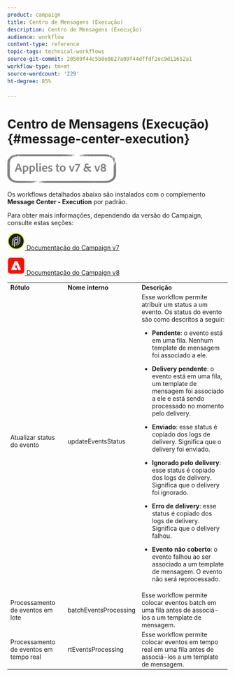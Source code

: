 ```yaml
---
product: campaign
title: Centro de Mensagens (Execução)
description: Centro de Mensagens (Execução)
audience: workflow
content-type: reference
topic-tags: technical-workflows
source-git-commit: 20509f44c5b8e0827a09f44dffdf2ec9d11652a1
workflow-type: tm+mt
source-wordcount: '229'
ht-degree: 85%

---
```



# Centro de Mensagens (Execução){#message-center-execution}

![](../../assets/common.svg)

Os workflows detalhados abaixo são instalados com o complemento **Message Center - Execution** por padrão.

Para obter mais informações, dependendo da versão do Campaign, consulte estas seções:

![](assets/do-not-localize/v7.jpeg)[  Documentação do Campaign v7](../../message-center/using/about-transactional-messaging.md)

![](assets/do-not-localize/v8.png)[  Documentação do Campaign v8](https://experienceleague.adobe.com/docs/campaign/campaign-v8/send/transactional.html)

<table> 
 <tbody> 
  <tr> 
   <td> <strong>Rótulo</strong><br /> </td> 
   <td> <strong>Nome interno</strong><br /> </td> 
   <td> <strong>Descrição</strong><br /> </td> 
  </tr> 
  <tr> 
   <td> <span class="uicontrol">Atualizar status do evento</span> <br /> </td> 
   <td> <span class="uicontrol">updateEventsStatus</span> <br /> </td> 
   <td> Esse workflow permite atribuir um status a um evento. Os status do evento são como descritos a seguir:<br /> 
    <ul> 
     <li> <p><strong>Pendente</strong>: o evento está em uma fila. Nenhum template de mensagem foi associado a ele.</p> </li> 
     <li> <p><strong>Delivery pendente</strong>: o evento está em uma fila, um template de mensagem foi associado a ele e está sendo processado no momento pelo delivery.</p> </li> 
     <li> <p><strong>Enviado</strong>: esse status é copiado dos logs de delivery. Significa que o delivery foi enviado.</p> </li> 
     <li> <p><strong>Ignorado pelo delivery</strong>: esse status é copiado dos logs de delivery. Significa que o delivery foi ignorado.</p> </li> 
     <li> <p><strong>Erro de delivery</strong>: esse status é copiado dos logs de delivery. Significa que o delivery falhou.</p> </li> 
     <li> <p><strong>Evento não coberto</strong>: o evento falhou ao ser associado a um template de mensagem. O evento não será reprocessado.</p> </li> 
    </ul> </td> 
  </tr> 
  <tr> 
   <td> <span class="uicontrol">Processamento de eventos em lote</span> <br /> </td> 
   <td> <span class="uicontrol">batchEventsProcessing</span> <br /> </td> 
   <td> Esse workflow permite colocar eventos batch em uma fila antes de associá-los a um template de mensagem. <br /> </td> 
  </tr> 
  <tr> 
   <td> <span class="uicontrol">Processamento de eventos em tempo real</span> <br /> </td> 
   <td> <span class="uicontrol">rtEventsProcessing</span> <br /> </td> 
   <td> Esse workflow permite colocar eventos em tempo real em uma fila antes de associá-los a um template de mensagem. <br /> </td> 
  </tr> 
 </tbody> 
</table>

